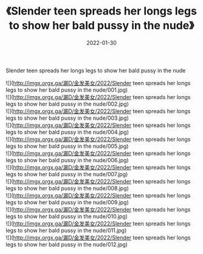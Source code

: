﻿---
layout: post
title:  《Slender teen spreads her longs legs to show her bald pussy in the nude》
date:   2022-01-30
img: http://imgx.orgx.ga/漏D/金发美女/2022/Slender teen spreads her longs legs to show her bald pussy in the nude/000.jpg
categories: [美女, 清纯, 唯美]
---

Slender teen spreads her longs legs to show her bald pussy in the nude

  ![](http://imgx.orgx.ga/漏D/金发美女/2022/Slender teen spreads her longs legs to show her bald pussy in the nude/001.jpg) <br> ![](http://imgx.orgx.ga/漏D/金发美女/2022/Slender teen spreads her longs legs to show her bald pussy in the nude/002.jpg) <br> ![](http://imgx.orgx.ga/漏D/金发美女/2022/Slender teen spreads her longs legs to show her bald pussy in the nude/003.jpg) <br> ![](http://imgx.orgx.ga/漏D/金发美女/2022/Slender teen spreads her longs legs to show her bald pussy in the nude/004.jpg) <br> ![](http://imgx.orgx.ga/漏D/金发美女/2022/Slender teen spreads her longs legs to show her bald pussy in the nude/005.jpg) <br> ![](http://imgx.orgx.ga/漏D/金发美女/2022/Slender teen spreads her longs legs to show her bald pussy in the nude/006.jpg) <br> ![](http://imgx.orgx.ga/漏D/金发美女/2022/Slender teen spreads her longs legs to show her bald pussy in the nude/007.jpg) <br> ![](http://imgx.orgx.ga/漏D/金发美女/2022/Slender teen spreads her longs legs to show her bald pussy in the nude/008.jpg) <br> ![](http://imgx.orgx.ga/漏D/金发美女/2022/Slender teen spreads her longs legs to show her bald pussy in the nude/009.jpg) <br> ![](http://imgx.orgx.ga/漏D/金发美女/2022/Slender teen spreads her longs legs to show her bald pussy in the nude/010.jpg) <br> ![](http://imgx.orgx.ga/漏D/金发美女/2022/Slender teen spreads her longs legs to show her bald pussy in the nude/011.jpg) <br> ![](http://imgx.orgx.ga/漏D/金发美女/2022/Slender teen spreads her longs legs to show her bald pussy in the nude/012.jpg) <br>